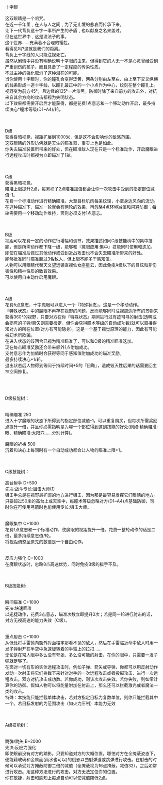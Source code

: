 <title>十字眼</title>
<meta name="GENERATOR" content="WinCHM">
<meta http-equiv="Content-Type" content="text/html; charset=gb2312">
<br>十字眼
<br> 
<br>这双眼睛是一个咀咒。
<br>在近一千年里﹐在人与人之间﹐为了无止境的悲哀而传承下来。
<br>让下一代背负这十字一事所产生的矛盾﹐也以献身之名来盖过。
<br>但在这世界中﹐这是没法子的事。
<br>这个世界……充满着不合理的犠牲。
<br>看得见吗?这就是我们的距离。
<br>背负上十字线的人只能注视死亡。
<br>虽然从剧情中并没有明确说明十字眼的由来，但得到它的人无一不是心灵曾经受到严重创伤的孩子，而且具备了一定程度的传染性质。
<br>不过主神的强化取消了这种潜在的可能。
<br>当你使用十字眼时，你的瞳孔会变得泛黄，两条分别由左至右、由上至下交叉纵横的线条形成一道十字线，以瞳孔最正中的一个小点作为中心，纹刻在整个瞳孔上。
<br>视野变为前方45°，且边缘的135°一片漆黑。防御时除了来自前方的攻击外，对抗来自其余方向的攻击都视为失明状态。
<br>以下效果都需要开启后才能获得，都是花费1点意志和一个移动动作开启，最多持续决心*瞳术等级(D1~A4)/轮。
<br> 
<br> 
<br> 
<br>D级
<br>获得昏暗视觉，视距扩展到1000米，但是这不会影响你的敏感范围。
<br>这双眼睛的外形彷佛就是天生的瞄准器，事实上也是如此。
<br>你失去瞄准装置所带来的好处，但在瞄准敌人现在只是一个标准动作，开启魔眼进行远程攻击时都视为立即瞄准了1轮。
<br> 
<br> 
<br> 
<br>C级
<br>获得黑暗视觉。
<br>瞄准上限提升2点，每累积了2点瞄准加值都会让你一次攻击中受到的指定部位减值-1。
<br>花费一个标准动作进行精确瞄准，大至目标肌肉每条纹理，小至身边风向的流动。在这种瞄准下，瞄准一轮就会有两轮的效果，再忽略4点环境减值和闪避防御；每轮需要用一个移动动作维持，否则必须支付1点意志。
<br> 
<br> 
<br> 
<br>B级
<br>视距可以花费一定的动作进行增幅和调节，效果描述如同C级技能树中的集中技能，但是所需动作都下降一级，能够和『魔眼应用:集中』技能同时使用和迭加。
<br>即使在瞄准后做过其他动作或受到近战攻击也不会失去瞄准所带来的好处。
<br>能够批准同时瞄准超过3名敌人，但上限不能多于感知值。
<br>人物可以用眼睛代替天文望远镜直视仙女座星云，因此免疫A级以下的目眩和非伤害性和精神性质的致盲效果。
<br>可以使用自由动作启用魔眼。
<br> 
<br> 
<br> 
<br>A级
<br>花费5点意志，十字魔眼可以进入一个『特殊状态』，这是一个移动动作。
<br>『特殊状态』中的魔眼不再存在视野的问题，反而能够同时注视周边所有的景物来获得360°的视野，只要对方在你『特殊状态』期间进行过有迹可寻的射击(透明或会拐弯的子弹/箭矢则需要检定，但你会获得瞳术等级的自动成功数)就可以直接得知对方的所在位置(对方有可能隐身)，这是一个基于视觉原理的能力，因此有可能被幻术所欺骗。
<br>在进入状态的该回合已视为精准瞄准了，可以和C级的精准瞄准迭加。
<br>现在每点瞄准奖励还会带来额外1点附加成功。
<br>支付意志作为加值时会获得等同于感知值附加成功的瞄准奖励。
<br>最多持续决心*1/轮。
<br>退出状态后人物得到等同于持续时间+5的『目眩』，造成毁灭性后果的话需要回主神空间修复。
<br> 
<br> 
<br> 
<br> 
<br>D级技能树︰
<br> 
<br> 
<br>精确瞄准 250
<br>进入十字魔眼的状态下所得到的指定部位减值-1。可以重复购买，但每次所需奖励点提升一倍，并且你必需指明是为哪一个部位得到这到技能的好处(例如:精确瞄准:眼、精确瞄准:太阳穴......分别计算)。
<br> 
<br>魔眼的祈祷 500
<br>沉着和决心上每同时有一个自动成功都会让人物的瞄准上限+1。
<br> 
<br> 
<br> 
<br>C级技能树︰
<br> 
<br>高台射手 D+500
<br>先决:战斗专长:狙击大师(1)
<br>狙击手总是在视野最扩阔的地方进行狙击，因为那是最容易发挥它们眼睛的地方。只要超过50米的高台上或天空中，每瞳术等级忽略对方(D1~A4)点基础防御，同时你在可使用弓箭时也能使用专长:狙击大师。
<br> 
<br> 
<br>魔眼集中 C+1000
<br>花费1点意志和一个标准动作，使魔眼的视距提升一倍。花费一整轮动作的话是二倍，最多持续意志值/轮。
<br>将视距调整至原先的数值是一个自由动作。
<br> 
<br> 
<br>反应力强化 C+1000
<br>在魔眼状态时，忽略8点高速优势，同时免疫B级的措手不及。
<br> 
<br> 
<br> 
<br>B级技能树:
<br> 
<br> 
<br>瞬间瞄准 C+1000
<br>先决:快速瞄准
<br>以迅捷动作，花费3点意志，瞄准次数立即提升3次；若是同一轮进行射击的话，对方无视高速的能力失效（C级）。
<br> 
<br> 
<br>重点射击 C+1000
<br>从低处将手雷抛向窗外对面楼宇那看不见的敌人，然后在手雷临近命中敌人时用一发子弹射开在半空中急速旋转着的手雷上的拉扣......
<br>无论是在常人眼中多么没有夸张、多么没可能的射击，在你的眼中，只需要一发子弹就足够了。
<br>在面对一切有形的实体远程攻击时，例如子弹、箭矢或导弹，你都可以用反射动作发动一次射击将它们拦截下来针对对手的一次远程攻击或者投掷攻击，进行一次远程攻击，双方对抗攻击成功数。若你成功，则该次攻击失效。若你失败，则如常计算你的防御。假如人物可以将能量附加在射击上，那么还可以拦截激光或者魔法一类的攻击。
<br>特殊：本技能只能拦截单体攻击，若对方指定目标为复数单位，则你只能拦截其中一个。若目标发射的为范围攻击（如火力压制）本能力无效
<br> 
<br> 
<br> 
<br>A级技能树：
<br> 
<br> 
<br>跳弹/跳矢 B+2000
<br>先决:反应力强化
<br>即使眼前没有对方的踪影，只要知道对方的大概位置，哪怕对方在全掩蔽姿态下，便能藉玻璃和金属面(雨水也可以)的倒影以曲射弹道或跳弹进行攻击。在射击的时候可以承受对方掩蔽防御二倍的减值（全掩蔽视为16点掩蔽，减值32），之后如常进行攻击。用这种方法进行的攻击，对方无法定位你的位置。
<br>你在敏捷，射击和感知上每点自动可以使减值降低2点。